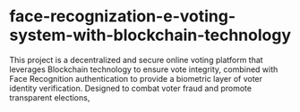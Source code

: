 # face-recognization-e-voting-system-with-blockchain-technology
This project is a decentralized and secure online voting platform that leverages Blockchain technology to ensure vote integrity, combined with Face Recognition authentication to provide a biometric layer of voter identity verification. Designed to combat voter fraud and promote transparent elections,
